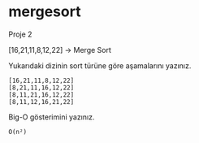 # mergesort
Proje 2

[16,21,11,8,12,22] -> Merge Sort

Yukarıdaki dizinin sort türüne göre aşamalarını yazınız.

    [16,21,11,8,12,22]
    [8,21,11,16,12,22]
    [8,11,21,16,12,22]
    [8,11,12,16,21,22]
   
Big-O gösterimini yazınız.
    
    O(n²)
